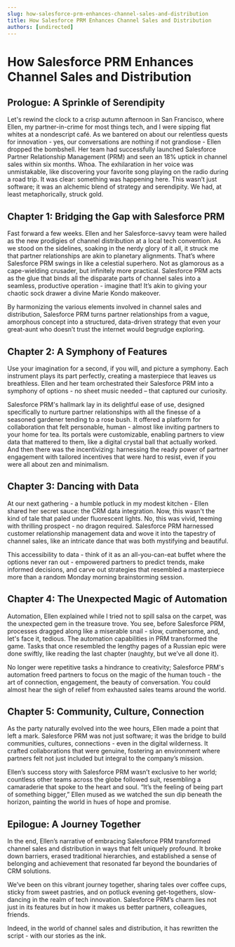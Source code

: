 ```yaml
---
slug: how-salesforce-prm-enhances-channel-sales-and-distribution
title: How Salesforce PRM Enhances Channel Sales and Distribution
authors: [undirected]
---
```



# How Salesforce PRM Enhances Channel Sales and Distribution

## Prologue: A Sprinkle of Serendipity

Let's rewind the clock to a crisp autumn afternoon in San Francisco, where Ellen, my partner-in-crime for most things tech, and I were sipping flat whites at a nondescript café. As we bantered on about our relentless quests for innovation - yes, our conversations are nothing if not grandiose - Ellen dropped the bombshell. Her team had successfully launched Salesforce Partner Relationship Management (PRM) and seen an 18% uptick in channel sales within six months. Whoa. The exhilaration in her voice was unmistakable, like discovering your favorite song playing on the radio during a road trip. It was clear: something was happening here. This wasn’t just software; it was an alchemic blend of strategy and serendipity. We had, at least metaphorically, struck gold.

## Chapter 1: Bridging the Gap with Salesforce PRM

Fast forward a few weeks. Ellen and her Salesforce-savvy team were hailed as the new prodigies of channel distribution at a local tech convention. As we stood on the sidelines, soaking in the nerdy glory of it all, it struck me that partner relationships are akin to planetary alignments. That’s where Salesforce PRM swings in like a celestial superhero. Not as glamorous as a cape-wielding crusader, but infinitely more practical. Salesforce PRM acts as the glue that binds all the disparate parts of channel sales into a seamless, productive operation - imagine that! It’s akin to giving your chaotic sock drawer a divine Marie Kondo makeover.

By harmonizing the various elements involved in channel sales and distribution, Salesforce PRM turns partner relationships from a vague, amorphous concept into a structured, data-driven strategy that even your great-aunt who doesn’t trust the internet would begrudge exploring.

## Chapter 2: A Symphony of Features

Use your imagination for a second, if you will, and picture a symphony. Each instrument plays its part perfectly, creating a masterpiece that leaves us breathless. Ellen and her team orchestrated their Salesforce PRM into a symphony of options - no sheet music needed – that captured our curiosity. 

Salesforce PRM's hallmark lay in its delightful ease of use, designed specifically to nurture partner relationships with all the finesse of a seasoned gardener tending to a rose bush. It offered a platform for collaboration that felt personable, human - almost like inviting partners to your home for tea. Its portals were customizable, enabling partners to view data that mattered to them, like a digital crystal ball that actually worked. And then there was the incentivizing: harnessing the ready power of partner engagement with tailored incentives that were hard to resist, even if you were all about zen and minimalism.

## Chapter 3: Dancing with Data

At our next gathering - a humble potluck in my modest kitchen - Ellen shared her secret sauce: the CRM data integration. Now, this wasn't the kind of tale that paled under fluorescent lights. No, this was vivid, teeming with thrilling prospect - no dragon required. Salesforce PRM harnessed customer relationship management data and wove it into the tapestry of channel sales, like an intricate dance that was both mystifying and beautiful.

This accessibility to data - think of it as an all-you-can-eat buffet where the options never ran out - empowered partners to predict trends, make informed decisions, and carve out strategies that resembled a masterpiece more than a random Monday morning brainstorming session.

## Chapter 4: The Unexpected Magic of Automation

Automation, Ellen explained while I tried not to spill salsa on the carpet, was the unexpected gem in the treasure trove. You see, before Salesforce PRM, processes dragged along like a miserable snail - slow, cumbersome, and, let's face it, tedious. The automation capabilities in PRM transformed the game. Tasks that once resembled the lengthy pages of a Russian epic were done swiftly, like reading the last chapter (naughty, but we’ve all done it).

No longer were repetitive tasks a hindrance to creativity; Salesforce PRM's automation freed partners to focus on the magic of the human touch - the art of connection, engagement, the beauty of conversation. You could almost hear the sigh of relief from exhausted sales teams around the world.

## Chapter 5: Community, Culture, Connection

As the party naturally evolved into the wee hours, Ellen made a point that left a mark. Salesforce PRM was not just software; it was the bridge to build communities, cultures, connections - even in the digital wilderness. It crafted collaborations that were genuine, fostering an environment where partners felt not just included but integral to the company’s mission. 

Ellen’s success story with Salesforce PRM wasn’t exclusive to her world; countless other teams across the globe followed suit, resembling a camaraderie that spoke to the heart and soul. “It’s the feeling of being part of something bigger,” Ellen mused as we watched the sun dip beneath the horizon, painting the world in hues of hope and promise.

## Epilogue: A Journey Together

In the end, Ellen’s narrative of embracing Salesforce PRM transformed channel sales and distribution in ways that felt uniquely profound. It broke down barriers, erased traditional hierarchies, and established a sense of belonging and achievement that resonated far beyond the boundaries of CRM solutions.

We’ve been on this vibrant journey together, sharing tales over coffee cups, sticky from sweet pastries, and on potluck evening get-togethers, slow-dancing in the realm of tech innovation. Salesforce PRM’s charm lies not just in its features but in how it makes us better partners, colleagues, friends.

Indeed, in the world of channel sales and distribution, it has rewritten the script - with our stories as the ink.